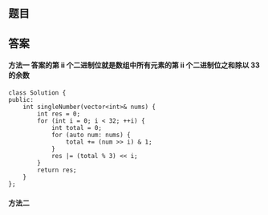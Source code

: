 ## 题目


## 答案

#### 方法一  答案的第 ii 个二进制位就是数组中所有元素的第 ii 个二进制位之和除以 33 的余数
```
class Solution {
public:
    int singleNumber(vector<int>& nums) {
        int res = 0;
        for (int i = 0; i < 32; ++i) {
            int total = 0;
            for (auto num: nums) {
                total += (num >> i) & 1;
            }
            res |= (total % 3) << i;
        }
        return res;
    }
};
```

#### 方法二
